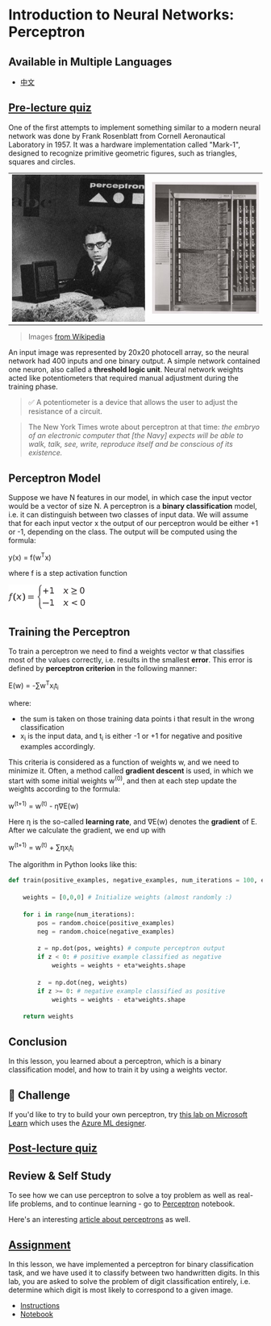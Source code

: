 # Introduction to Neural Networks: Perceptron
## Available in Multiple Languages
- [中文](./README.zho.md)
  
## [Pre-lecture quiz](https://red-field-0a6ddfd03.1.azurestaticapps.net/quiz/103)

One of the first attempts to implement something similar to a modern neural network was done by Frank Rosenblatt from Cornell Aeronautical Laboratory in 1957. It was a hardware implementation called "Mark-1", designed to recognize primitive geometric figures, such as triangles, squares and circles.

|      |      |
|--------------|-----------|
|<img src='images/Rosenblatt-wikipedia.jpg' alt='Frank Rosenblatt'/> | <img src='images/Mark_I_perceptron_wikipedia.jpg' alt='The Mark 1 Perceptron' />|

> Images [from Wikipedia](https://en.wikipedia.org/wiki/Perceptron)

An input image was represented by 20x20 photocell array, so the neural network had 400 inputs and one binary output. A simple network contained one neuron, also called a **threshold logic unit**. Neural network weights acted like potentiometers that required manual adjustment during the training phase.

> ✅ A potentiometer is a device that allows the user to adjust the resistance of a circuit.

> The New York Times wrote about perceptron at that time: *the embryo of an electronic computer that [the Navy] expects will be able to walk, talk, see, write, reproduce itself and be conscious of its existence.*

## Perceptron Model

Suppose we have N features in our model, in which case the input vector would be a vector of size N. A perceptron is a **binary classification** model, i.e. it can distinguish between two classes of input data. We will assume that for each input vector x the output of our perceptron would be either +1 or -1, depending on the class. The output will be computed using the formula:

y(x) = f(w<sup>T</sup>x)

where f is a step activation function

<!-- img src="http://www.sciweavers.org/tex2img.php?eq=f%28x%29%20%3D%20%5Cbegin%7Bcases%7D%0A%20%20%20%20%20%20%20%20%20%2B1%20%26%20x%20%5Cgeq%200%20%5C%5C%0A%20%20%20%20%20%20%20%20%20-1%20%26%20x%20%3C%200%0A%20%20%20%20%20%20%20%5Cend%7Bcases%7D%20%5C%5C%0A&bc=White&fc=Black&im=jpg&fs=12&ff=arev&edit=0" align="center" border="0" alt="f(x) = \begin{cases} +1 & x \geq 0 \\ -1 & x < 0 \end{cases} \\" width="154" height="50" / -->
<img src="images/activation-func.png"/>

## Training the Perceptron

To train a perceptron we need to find a weights vector w that classifies most of the values correctly, i.e. results in the smallest **error**. This error is defined by **perceptron criterion** in the following manner:

E(w) = -&sum;w<sup>T</sup>x<sub>i</sub>t<sub>i</sub>

where:

* the sum is taken on those training data points i that result in the wrong classification
* x<sub>i</sub> is the input data, and t<sub>i</sub> is either -1 or +1 for negative and positive examples accordingly.

This criteria is considered as a function of weights w, and we need to minimize it. Often, a method called **gradient descent** is used, in which we start with some initial weights w<sup>(0)</sup>, and then at each step update the weights according to the formula:

w<sup>(t+1)</sup> = w<sup>(t)</sup> - &eta;&nabla;E(w)

Here &eta; is the so-called **learning rate**, and &nabla;E(w) denotes the **gradient** of E. After we calculate the gradient, we end up with

w<sup>(t+1)</sup> = w<sup>(t)</sup> + &sum;&eta;x<sub>i</sub>t<sub>i</sub>

The algorithm in Python looks like this:

```python
def train(positive_examples, negative_examples, num_iterations = 100, eta = 1):

    weights = [0,0,0] # Initialize weights (almost randomly :)
        
    for i in range(num_iterations):
        pos = random.choice(positive_examples)
        neg = random.choice(negative_examples)

        z = np.dot(pos, weights) # compute perceptron output
        if z < 0: # positive example classified as negative
            weights = weights + eta*weights.shape

        z  = np.dot(neg, weights)
        if z >= 0: # negative example classified as positive
            weights = weights - eta*weights.shape

    return weights
```

## Conclusion

In this lesson, you learned about a perceptron, which is a binary classification model, and how to train it by using a weights vector.

## 🚀 Challenge

If you'd like to try to build your own perceptron, try [this lab on Microsoft Learn](https://docs.microsoft.com/en-us/azure/machine-learning/component-reference/two-class-averaged-perceptron?WT.mc_id=academic-77998-cacaste) which uses the [Azure ML designer](https://docs.microsoft.com/en-us/azure/machine-learning/concept-designer?WT.mc_id=academic-77998-cacaste).

## [Post-lecture quiz](https://red-field-0a6ddfd03.1.azurestaticapps.net/quiz/203)

## Review & Self Study

To see how we can use perceptron to solve a toy problem as well as real-life problems, and to continue learning - go to [Perceptron](Perceptron.ipynb) notebook.

Here's an interesting [article about perceptrons](https://towardsdatascience.com/what-is-a-perceptron-basics-of-neural-networks-c4cfea20c590
) as well.

## [Assignment](lab/README.md)

In this lesson, we have implemented a perceptron for binary classification task, and we have used it to classify between two handwritten digits. In this lab, you are asked to solve the problem of digit classification entirely, i.e. determine which digit is most likely to correspond to a given image.

* [Instructions](lab/README.md)
* [Notebook](lab/PerceptronMultiClass.ipynb)
